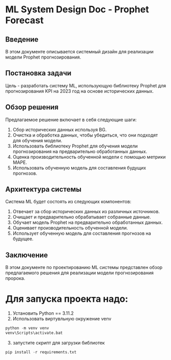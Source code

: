 # ML System Design Doc - Prophet Forecast

## Введение

В этом документе описывается системный дизайн для реализации модели Prophet прогнозирования.

## Постановка задачи

Цель - разработать систему ML, использующую библиотеку Prophet для прогнозирования KPI на 2023 год на основе исторических данных.

## Обзор решения

Предлагаемое решение включает в себя следующие шаги:

1. Сбор исторических данных используя BG.
2. Очистка и обработка данных, чтобы убедиться, что они подходят для обучения модели.
3. Использовать библиотеку Prophet для обучения модели прогнозирования на предварительно обработанных данных.
4. Оценка производительность обученной модели с помощью метрики MAPE.
5. Использовать обученную модель для составления будущих прогнозов.

## Архитектура системы

Система ML будет состоять из следующих компонентов:

1. Отвечает за сбор исторических данных из различных источников.
2. Очищает и предварительно обрабатывает собранные данные.
3. Обучает модель Prophet на предварительно обработанных данных.
4. Оценивает производительность обученной модели.
5. Использует обученную модель для составления прогнозов на будущее.

## Заключение

В этом документе по проектированию ML системы представлен обзор предлагаемого решения для реализации модели прогнозирования пророка.

# Для запуска проекта надо:

1. Установить Python == 3.11.2
2. Использовать виртувльную окружение venv 
```python
python -m venv venv
venv\Scripts\activate.bat
```
3. запустите скрипт для загрузки библиотек 
```python
pip install -r requirements.txt
```
